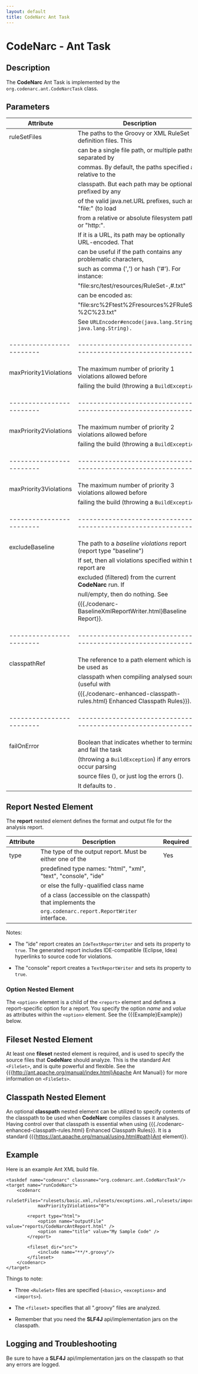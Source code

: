 ```yaml
---
layout: default
title: CodeNarc Ant Task
---
```

# CodeNarc - Ant Task

## Description

The **CodeNarc** Ant Task is implemented by the `org.codenarc.ant.CodeNarcTask` class.

## Parameters

| Attribute              | Description                                                    | Required               |
|------------------------|----------------------------------------------------------------|------------------------|
| ruleSetFiles           | The paths to the Groovy or XML RuleSet definition files. This  | YES                    |
|                        | can be a single file path, or  multiple paths separated by     |                        |
|                        | commas. By default, the paths specified are relative to the    |                        |
|                        | classpath. But each path may be optionally prefixed by any     |                        |
|                        | of the valid java.net.URL prefixes, such as "file:" (to load   |                        |
|                        | from a relative or absolute filesystem path), or "http:".      |                        |
|                        | If it is a URL, its path may be optionally URL-encoded. That   |                        |
|                        | can be useful if the path contains any problematic characters, |                        |
|                        | such as comma (',') or hash ('#'). For instance:               |                        |
|                        |    "file:src/test/resources/RuleSet-,#.txt"                    |                        |
|                        | can be encoded as:                                             |                        |
|                        |    "file:src%2Ftest%2Fresources%2FRuleSet-%2C%23.txt"          |                        |
|                        | See `URLEncoder#encode(java.lang.String, java.lang.String).`   |                       |
|------------------------|----------------------------------------------------------------|------------------------|
| maxPriority1Violations | The maximum number of priority 1 violations allowed before     | NO                     |
|                        | failing the build (throwing a `BuildException`).               |                        |
|------------------------|----------------------------------------------------------------|------------------------|
| maxPriority2Violations | The maximum number of priority 2 violations allowed before     | NO                     |
|                        | failing the build (throwing a `BuildException`).               |                        |
|------------------------|----------------------------------------------------------------|------------------------|
| maxPriority3Violations | The maximum number of priority 3 violations allowed before     | NO                     |
|                        | failing the build (throwing a `BuildException`).               |                        |
|------------------------|----------------------------------------------------------------|------------------------|
| excludeBaseline        | The path to a *baseline violations* report (report type "baseline")| NO                 |
|                        | If set, then all violations specified within that report are   |                        |
|                        | excluded (filtered) from the current **CodeNarc** run. If      |                        |
|                        | null/empty, then do nothing. See                               |                        |
|                        | {{{./codenarc-BaselineXmlReportWriter.html}Baseline Report}}.  |                        |
|------------------------|----------------------------------------------------------------|------------------------|
| classpathRef           | The reference to a path element which is to be used as         | NO                     |
|                        | classpath when compiling analysed sources (useful with         |                        |
|                        | {{{./codenarc-enhanced-classpath-rules.html} Enhanced Classpath Rules}}).               |
|------------------------|----------------------------------------------------------------|------------------------|
| failOnError            | Boolean that indicates whether to terminate and fail the task  | NO                     |
|                        | (throwing a `BuildException`) if any errors occur parsing      |                        |
|                        | source files (<true>), or just log  the errors (<false>).      |                        |
|                        | It defaults to <false>.                                        |                        |


## Report Nested Element

The **report** nested element defines the format and output file for the analysis report.

| **Attribute**        | **Description**                                                | **Required**           |
|----------------------|----------------------------------------------------------------|------------------------|
| type                 | The type of the output report. Must be either one of the       | Yes                    |
|                      | predefined type names: "html", "xml", "text", "console", "ide" |                        |
|                      | or else the fully-qualified class name                         |                        |
|                      | of a class (accessible on the classpath) that implements the   |                        |
|                      | `org.codenarc.report.ReportWriter` interface.                  |                        |

Notes:

  * The "ide" report <type> creates an `IdeTextReportWriter` and sets its <writeToStandardOut> property to `true`.
    The generated report includes IDE-compatible (Eclipse, Idea) hyperlinks to source code for violations.

  * The "console" report <type> creates a `TextReportWriter` and sets its <writeToStandardOut> property to `true`.


### Option Nested Element

The `<option>` element is a child of the `<report>` element and defines a
report-specific option for a report. You specify the option *name* and *value* as attributes
within the `<option>` element. See the {{{Example}Example}} below.


## Fileset Nested Element

At least one **fileset** nested element is required, and is used to specify the source files that
**CodeNarc** should analyze. This is the standard Ant `<FileSet>`, and is quite powerful and flexible.
See the {{{http://ant.apache.org/manual/index.html}Apache Ant Manual}} for more information on `<FileSets>`.


## Classpath Nested Element

An optional **classpath** nested element can be utilized to specify contents of the classpath to be used when
**CodeNarc** compiles classes it analyses. Having control over that classpath is essential when using
{{{./codenarc-enhanced-classpath-rules.html} Enhanced Classpath Rules}}. It is a standard
{{{https://ant.apache.org/manual/using.html#path}Ant <Path> element}}.


## Example

Here is an example Ant XML build file.

```
<taskdef name="codenarc" classname="org.codenarc.ant.CodeNarcTask"/>
<target name="runCodeNarc">
    <codenarc
            ruleSetFiles="rulesets/basic.xml,rulesets/exceptions.xml,rulesets/imports.xml"
            maxPriority1Violations="0">

        <report type="html">
            <option name="outputFile" value="reports/CodeNarcAntReport.html" />
            <option name="title" value="My Sample Code" />
        </report>

        <fileset dir="src">
            <include name="**/*.groovy"/>
        </fileset>
    </codenarc>
</target>
```

Things to note:

  * Three `<RuleSet>` files are specified (`<basic>`, `<exceptions>` and `<imports>`).

  * The `<fileset>` specifies that all ".groovy" files are analyzed.

  * Remember that you need the **SLF4J** api/implementation jars on the classpath.


## Logging and Troubleshooting

Be sure to have a **SLF4J** api/implementation jars on the classpath so that any errors are logged.

